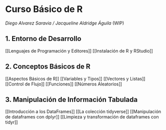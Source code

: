 # Curso Básico de R
*Diego Alvarez Saravia / Jacqueline Aldridge Águila*
(WIP)

## 1. Entorno de Desarrollo
[[Lenguajes de Programación y Editores]]
[[Instalación de R y RStudio]]

## 2. Conceptos Básicos de R
[[Aspectos Básicos de R]]
[[Variables y Tipos]]
[[Vectores y Listas]]
[[Control de Flujo]]
[[Funciones]]
[[Números Aleatorios]]

## 3. Manipulación de Información Tabulada
[[Introducción a los DataFrames]]
[[La colección tidyverse]]
[[Manipulación de dataframes con dplyr]]
[[Limpieza y transformación de dataframes con tidyr]]